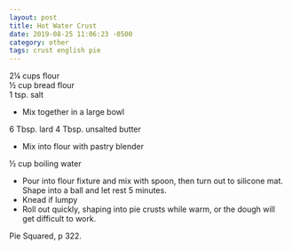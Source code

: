 ```yaml
---
layout: post
title: Hot Water Crust
date: 2019-08-25 11:06:23 -0500
category: other
tags: crust english pie
---
```

2¼ cups flour  
½ cup bread flour  
1 tsp. salt  
<ul>
 	<li>Mix together in a large bowl</li>
</ul>
6 Tbsp. lard  
4 Tbsp. unsalted butter  
<ul>
 	<li>Mix into flour with pastry blender</li>
</ul>
½ cup boiling water  
<ul>
 	<li>Pour into flour fixture and mix with spoon, then turn out to silicone mat.  Shape into a ball and let rest 5 minutes.</li>
 	<li>Knead if lumpy</li>
 	<li>Roll out quickly, shaping into pie crusts while warm, or the dough will get difficult to work.</li>
</ul>
Pie Squared, p 322.  
